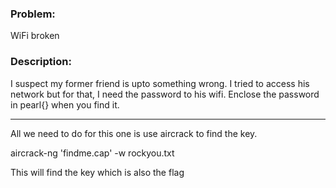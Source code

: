 ### Problem:
WiFi broken

### Description: 
I suspect my former friend is upto something wrong. I tried to access his network but for that, I need the password to his wifi. Enclose the password in pearl{} when you find it.

---------------------------------------------------------------------------------------

All we need to do for this one is use aircrack to find the key.

aircrack-ng 'findme.cap' -w rockyou.txt

This will find the key which is also the flag
